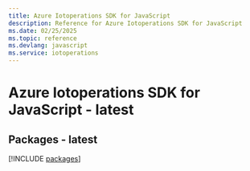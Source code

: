 ```yaml
---
title: Azure Iotoperations SDK for JavaScript
description: Reference for Azure Iotoperations SDK for JavaScript
ms.date: 02/25/2025
ms.topic: reference
ms.devlang: javascript
ms.service: iotoperations
---
```

# Azure Iotoperations SDK for JavaScript - latest
## Packages - latest
[!INCLUDE [packages](iotoperations-index.md)]